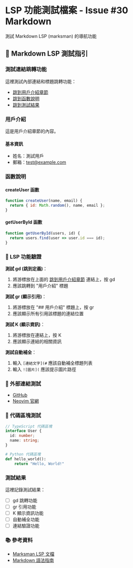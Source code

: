 # LSP 功能測試檔案 - Issue #30 Markdown
測試 Markdown LSP (marksman) 的導航功能

## 🎯 Markdown LSP 測試指引

### 測試連結跳轉功能
這裡測試內部連結和標題跳轉功能：

- [跳到用戶介紹章節](#用戶介紹)
- [跳到函數說明](#函數說明)
- [跳到測試結果](#測試結果)

### 用戶介紹
這是用戶介紹章節的內容。

#### 基本資訊
- 姓名：測試用戶
- 郵箱：test@example.com

### 函數說明

#### createUser 函數
```javascript
function createUser(name, email) {
  return { id: Math.random(), name, email };
}
```

#### getUserById 函數
```javascript
function getUserById(users, id) {
  return users.find(user => user.id === id);
}
```

### 🧪 LSP 功能驗證

**測試 gd (跳到定義)**：
1. 將游標放在上面的 [跳到用戶介紹章節](#用戶介紹) 連結上，按 gd
2. 應該跳轉到 "用戶介紹" 標題

**測試 gr (顯示引用)**：
1. 將游標放在 "## 用戶介紹" 標題上，按 gr
2. 應該顯示所有引用該標題的連結位置

**測試 K (顯示資訊)**：
1. 將游標放在連結上，按 K
2. 應該顯示連結的相關資訊

**測試自動補全**：
1. 輸入 `[連結文字](#` 應該自動補全標題列表
2. 輸入 `![圖片](` 應該提示圖片路徑

### 🔗 外部連結測試
- [GitHub](https://github.com)
- [Neovim 官網](https://neovim.io)

### 📝 代碼區塊測試

```typescript
// TypeScript 代碼區塊
interface User {
  id: number;
  name: string;
}
```

```python
# Python 代碼區塊
def hello_world():
    return "Hello, World!"
```

### 測試結果

這裡記錄測試結果：

- [ ] gd 跳轉功能
- [ ] gr 引用功能
- [ ] K 顯示資訊功能
- [ ] 自動補全功能
- [ ] 連結驗證功能

### 📚 參考資料
- [Marksman LSP 文檔](https://github.com/artempyanykh/marksman)
- [Markdown 語法指南](https://commonmark.org)